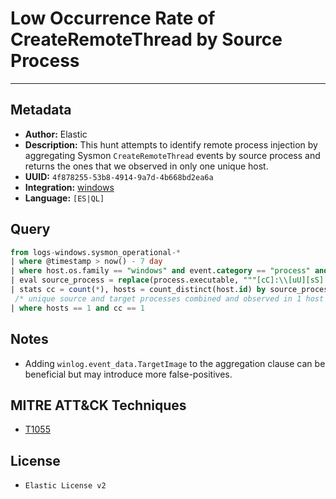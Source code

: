 # Low Occurrence Rate of CreateRemoteThread by Source Process

---

## Metadata

- **Author:** Elastic
- **Description:** This hunt attempts to identify remote process injection by aggregating Sysmon `CreateRemoteThread` events by source process and returns the ones that we observed in only one unique host.
- **UUID:** `4f878255-53b8-4914-9a7d-4b668bd2ea6a`
- **Integration:** [windows](https://docs.elastic.co/integrations/windows)
- **Language:** `[ES|QL]`

## Query

```sql
from logs-windows.sysmon_operational-*
| where @timestamp > now() - 7 day
| where host.os.family == "windows" and event.category == "process" and event.action == "CreateRemoteThread"
| eval source_process = replace(process.executable, """[cC]:\\[uU][sS][eE][rR][sS]\\[a-zA-Z0-9Ã±\.\-\_\$~ ]+\\""", "C:\\\\users\\\\user\\\\")
| stats cc = count(*), hosts = count_distinct(host.id) by source_process
 /* unique source and target processes combined and observed in 1 host */
| where hosts == 1 and cc == 1
```

## Notes

- Adding `winlog.event_data.TargetImage` to the aggregation clause can be beneficial but may introduce more false-positives.
## MITRE ATT&CK Techniques

- [T1055](https://attack.mitre.org/techniques/T1055)

## License

- `Elastic License v2`
